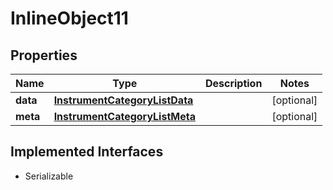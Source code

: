 

# InlineObject11


## Properties

Name | Type | Description | Notes
------------ | ------------- | ------------- | -------------
**data** | [**InstrumentCategoryListData**](InstrumentCategoryListData.md) |  |  [optional]
**meta** | [**InstrumentCategoryListMeta**](InstrumentCategoryListMeta.md) |  |  [optional]


## Implemented Interfaces

* Serializable


